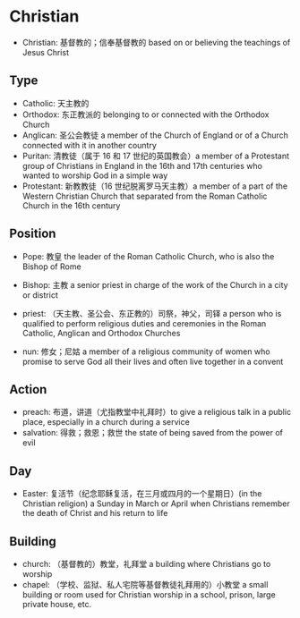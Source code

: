# Christian

- Christian: 基督教的；信奉基督教的 based on or believing the teachings of Jesus Christ

## Type

- Catholic: 天主教的
- Orthodox: 东正教派的 belonging to or connected with the Orthodox Church
- Anglican: 圣公会教徒 a member of the Church of England or of a Church connected with it in another country
- Puritan: 清教徒（属于 16 和 17 世纪的英国教会）a member of a Protestant group of Christians in England in the 16th and 17th centuries who wanted to worship God in a simple way
- Protestant: 新教教徒（16 世纪脱离罗马天主教）a member of a part of the Western Christian Church that separated from the Roman Catholic Church in the 16th century

## Position

- Pope: 教皇 the leader of the Roman Catholic Church, who is also the Bishop of Rome
- Bishop: 主教 a senior priest in charge of the work of the Church in a city or district
- priest: （天主教、圣公会、东正教的）司祭，神父，司铎 a person who is qualified to perform religious duties and ceremonies in the Roman Catholic, Anglican and Orthodox Churches

- nun: 修女；尼姑 a member of a religious community of women who promise to serve God all their lives and often live together in a convent

## Action

- preach: 布道，讲道（尤指教堂中礼拜时）to give a religious talk in a public place, especially in a church during a service
- salvation: 得救；救恩；救世 the state of being saved from the power of evil

## Day

- Easter: 复活节（纪念耶稣复活，在三月或四月的一个星期日）(in the Christian religion) a Sunday in March or April when Christians remember the death of Christ and his return to life

## Building

- church: （基督教的）教堂，礼拜堂 a building where Christians go to worship
- chapel: （学校、监狱、私人宅院等基督教徒礼拜用的）小教堂 a small building or room used for Christian worship in a school, prison, large private house, etc.
